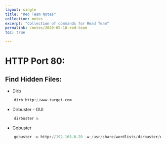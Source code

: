 ```yaml
---
layout: single
title: "Red Team Notes"
collection: notes
excerpt: "Collection of commands for Read Team"
permalink: /notes/2020-05-10-red-team
toc: true

---
```


# HTTP Port 80:

## Find Hidden Files:
* Dirb
```python
    dirb http://www.target.com
```
* Dirbuster - GUI
```python
    dirbuster &
```
* Gobuster
```python
    gobuster -u http://192.168.0.20 -w /usr/share/wordlists/dirbuster/directory-list-2.3-medium.txt 
```